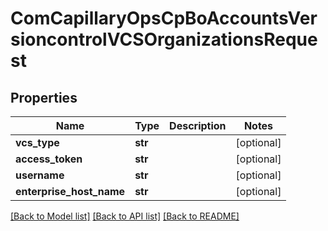 # ComCapillaryOpsCpBoAccountsVersioncontrolVCSOrganizationsRequest

## Properties
Name | Type | Description | Notes
------------ | ------------- | ------------- | -------------
**vcs_type** | **str** |  | [optional] 
**access_token** | **str** |  | [optional] 
**username** | **str** |  | [optional] 
**enterprise_host_name** | **str** |  | [optional] 

[[Back to Model list]](../README.md#documentation-for-models) [[Back to API list]](../README.md#documentation-for-api-endpoints) [[Back to README]](../README.md)

